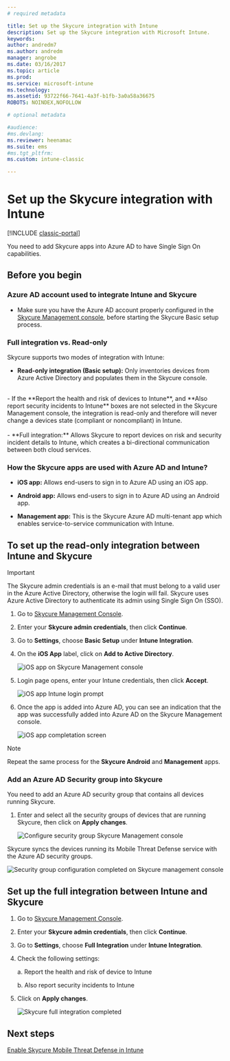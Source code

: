 ```yaml
---
# required metadata

title: Set up the Skycure integration with Intune 
description: Set up the Skycure integration with Microsoft Intune.
keywords:
author: andredm7
ms.author: andredm
manager: angrobe
ms.date: 03/16/2017
ms.topic: article
ms.prod:
ms.service: microsoft-intune
ms.technology:
ms.assetid: 93722f66-7641-4a3f-b1fb-3a0a58a36675
ROBOTS: NOINDEX,NOFOLLOW

# optional metadata

#audience:
#ms.devlang:
ms.reviewer: heenamac
ms.suite: ems
#ms.tgt_pltfrm:
ms.custom: intune-classic

---
```


# Set up the Skycure integration with Intune

[!INCLUDE [classic-portal](../includes/classic-portal.md)]

You need to add Skycure apps into Azure AD to have Single Sign On capabilities.

## Before you begin

### Azure AD account used to integrate Intune and Skycure

-   Make sure you have the Azure AD account properly configured in the [Skycure Management console](https://aad.skycure.com), before starting the Skycure Basic setup process.

### Full integration vs. Read-only

Skycure supports two modes of integration with Intune:

-   **Read-only integration (Basic setup):** Only inventories devices from Azure Active Directory and populates them in the Skycure console.
<br>
    -   If the **Report the health and risk of devices to Intune**, and **Also report security incidents to Intune** boxes are not selected in the Skycure Management console, the integration is read-only and therefore will never change a devices state (compliant or noncompliant) in Intune.
<br></br>
-   **Full integration:** Allows Skycure to report devices on risk and security incident details to Intune, which creates a bi-directional communication between both cloud services.

### How the Skycure apps are used with Azure AD and Intune?

-   **iOS app:** Allows end-users to sign in to Azure AD using an iOS app.

-   **Android app:** Allows end-users to sign in to Azure AD using an Android app.

-   **Management app:** This is the Skycure Azure AD multi-tenant app which enables service-to-service communication with Intune.

## To set up the read-only integration between Intune and Skycure

> [!IMPORTANT]
> The Skycure admin credentials is an e-mail that must belong to a valid user in the Azure Active Directory, otherwise the login will fail. Skycure uses Azure Active Directory to authenticate its admin using Single Sign On (SSO).

1.  Go to [Skycure Management Console](https://aad.skycure.com).

2.  Enter your **Skycure admin credentials**, then click **Continue**.

3.  Go to **Settings**, choose **Basic Setup** under **Intune Integration**.

4.  On the **iOS App** label, click on **Add to Active Directory**.

    ![iOS app on Skycure Management console](../media/mtp/skycure-setup-1.png)

5.  Login page opens, enter your Intune credentials, then click **Accept**.

    ![iOS app Intune login prompt](../media/mtp/skycure-setup-2.png)

6.  Once the app is added into Azure AD, you can see an indication that the app was successfully added into Azure AD on the Skycure Management console.

    ![iOS app completation screen](../media/mtp/skycure-setup-3.png)

> [!NOTE]
> Repeat the same process for the **Skycure Android** and **Management** apps.

### Add an Azure AD Security group into Skycure

You need to add an Azure AD security group that contains all devices running Skycure.

1.  Enter and select all the security groups of devices that are running Skycure, then click on **Apply changes**.

    ![Configure security group Skycure Management console](../media/mtp/skycure-setup-4.png)

Skycure syncs the devices running its Mobile Threat Defense service with the Azure AD security groups.

![Security group configuration completed on Skycure management console](../media/mtp/skycure-setup-5.png)

## Set up the full integration between Intune and Skycure

1.  Go to [Skycure Management Console](https://aad.skycure.com).

2.  Enter your **Skycure admin credentials**, then click **Continue**.

3.  Go to **Settings**, choose **Full Integration** under **Intune Integration**.

4.  Check the following settings:

    a.  Report the health and risk of device to Intune

    b.  Also report security incidents to Intune

5.  Click on **Apply changes**.

    ![Skycure full integration completed](../media/mtp/skycure-setup-6.png)

## Next steps

[Enable Skycure Mobile Threat Defense in Intune](/intune-classic/deploy-use/enable-skycure-mobile-threat-defense-in-intune)
